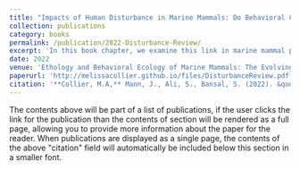 ```yaml
---
title: "Impacts of Human Disturbance in Marine Mammals: Do Behavioral Changes Translate to Disease Consequences?"
collection: publications
category: books
permalink: /publication/2022-Disturbance-Review/
excerpt: 'In this book chapter, we examine this link in marine mammal populations by (1) conducting a systematic literature review to determine how human disturbances change marine mammal behavior in ways that can impact disease spread, and (2) using a mathematical modeling framework to examine how these behavioral changes might influence potential epidemics. '
date: 2022
venue: 'Ethology and Behavioral Ecology of Marine Mammals: The Evolving Human Factor'
paperurl: 'http://melissacollier.github.io/files/DisturbanceReview.pdf'
citation: '**Collier, M.A,** Mann, J., Ali, S., Bansal, S. (2022). &quot;Impacts of Human Disturbance in Marine Mammals: Do Behavioral Changes Translate to Disease Consequences?.&quot; In: Notarbartolo di Sciara, G., Würsig, B. (eds) <i>Marine Mammals: The Evolving Human Factor. Ethology and Behavioral Ecology of Marine Mammals</i>. Springer, Cham. https://doi.org/10.1007/978-3-030-98100-6_9'
---
```


The contents above will be part of a list of publications, if the user clicks the link for the publication than the contents of section will be rendered as a full page, allowing you to provide more information about the paper for the reader. When publications are displayed as a single page, the contents of the above "citation" field will automatically be included below this section in a smaller font.